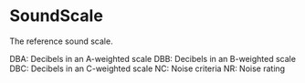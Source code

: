 SoundScale
==========

The reference sound scale.

DBA: Decibels in an A-weighted scale
DBB: Decibels in an B-weighted scale
DBC: Decibels in an C-weighted scale
NC: Noise criteria
NR: Noise rating
